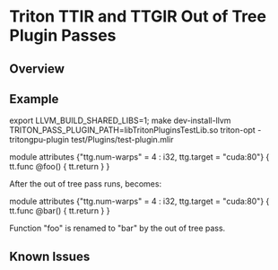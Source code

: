 # Triton TTIR and TTGIR Out of Tree Plugin Passes

## Overview

## Example
export LLVM_BUILD_SHARED_LIBS=1;  make dev-install-llvm
TRITON_PASS_PLUGIN_PATH=libTritonPluginsTestLib.so triton-opt -tritongpu-plugin test/Plugins/test-plugin.mlir

module attributes {"ttg.num-warps" = 4 : i32, ttg.target = "cuda:80"} {
  tt.func @foo() {
    tt.return
  }
}

After the out of tree pass runs, becomes:

module attributes {"ttg.num-warps" = 4 : i32, ttg.target = "cuda:80"} {
  tt.func @bar() {
    tt.return
  }
}

Function "foo" is renamed to "bar" by the out of tree pass.

## Known Issues
